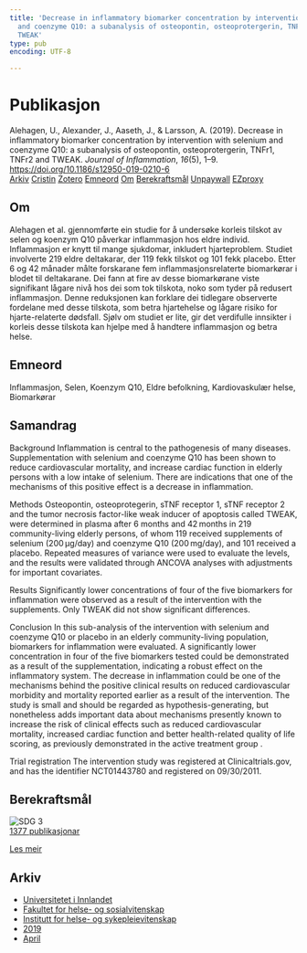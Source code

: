 ```yaml
---
title: 'Decrease in inflammatory biomarker concentration by intervention with selenium
  and coenzyme Q10: a subanalysis of osteopontin, osteoprotergerin, TNFr1, TNFr2 and
  TWEAK'
type: pub
encoding: UTF-8

---
```

<h1>Publikasjon</h1>
<article id="csl-bib-container-F6MYJY9E" class="csl-bib-container">
  <div class="csl-bib-body"> <div class="csl-entry">Alehagen, U., Alexander, J., Aaseth, J., &#38; Larsson, A. (2019). Decrease in inflammatory biomarker concentration by intervention with selenium and coenzyme Q10: a subanalysis of osteopontin, osteoprotergerin, TNFr1, TNFr2 and TWEAK. <i>Journal of Inflammation</i>, <i>16</i>(5), 1–9. <a href="https://doi.org/10.1186/s12950-019-0210-6">https://doi.org/10.1186/s12950-019-0210-6</a></div> </div>
  <div class="csl-bib-buttons">
    <a href="#taxonomy-article-F6MYJY9E" alt="archive" class="csl-bib-button">Arkiv</a>
    <a href="https://app.cristin.no/results/show.jsf?id=1693723" alt="Cristin" class="csl-bib-button">Cristin</a>
    <a href="http://zotero.org/groups/5881554/items/F6MYJY9E" alt="Zotero" class="csl-bib-button">Zotero</a>
    <a href="#keywords-article-F6MYJY9E" alt="keywords" class="csl-bib-button">Emneord</a>
    <a href="#about-article-F6MYJY9E" alt="about_pub" class="csl-bib-button">Om</a>
    <a href="#sdg-article-F6MYJY9E" alt="sdg" class="csl-bib-button">Berekraftsmål</a>
    <a href="https://doi.org/10.1186/s12950-019-0210-6" alt="Unpaywall" class="csl-bib-button">Unpaywall</a>
    <a href="https://doi.org/10.1186/s12950-019-0210-6" alt="EZproxy" class="csl-bib-button">EZproxy</a>
  </div>
  <div id="csl-bib-meta-container-F6MYJY9E"></div>
</article>
<div id="csl-bib-meta-F6MYJY9E" class="csl-bib-meta">
  <article id="about-article-F6MYJY9E" class="about_pub-article">
    <h1>Om</h1>
    Alehagen et al. gjennomførte ein studie for å undersøke korleis tilskot av selen og koenzym Q10 påverkar inflammasjon hos eldre individ. Inflammasjon er knytt til mange sjukdomar, inkludert hjarteproblem. Studiet involverte 219 eldre deltakarar, der 119 fekk tilskot og 101 fekk placebo. Etter 6 og 42 månader målte forskarane fem inflammasjonsrelaterte biomarkørar i blodet til deltakarane. Dei fann at fire av desse biomarkørane viste signifikant lågare nivå hos dei som tok tilskota, noko som tyder på redusert inflammasjon. Denne reduksjonen kan forklare dei tidlegare observerte fordelane med desse tilskota, som betra hjartehelse og lågare risiko for hjarte-relaterte dødsfall. Sjølv om studiet er lite, gir det verdifulle innsikter i korleis desse tilskota kan hjelpe med å handtere inflammasjon og betra helse.
  </article>
  <article id="keywords-article-F6MYJY9E" class="keywords-article">
    <h1>Emneord</h1>
    Inflammasjon, Selen, Koenzym Q10, Eldre befolkning, Kardiovaskulær helse, Biomarkørar
  </article>
  <article id="abstract-article-F6MYJY9E" class="abstract-article">
    <h1>Samandrag</h1>
    Background 
Inflammation is central to the pathogenesis of many diseases. Supplementation with selenium and coenzyme Q10 has been shown to reduce cardiovascular mortality, and increase cardiac function in elderly persons with a low intake of selenium. There are indications that one of the mechanisms of this positive effect is a decrease in inflammation. 
 
Methods 
Osteopontin, osteoprotegerin, sTNF receptor 1, sTNF receptor 2 and the tumor necrosis factor-like weak inducer of apoptosis called TWEAK, were determined in plasma after 6 months and 42 months in 219 community-living elderly persons, of whom 119 received supplements of selenium (200 μg/day) and coenzyme Q10 (200 mg/day), and 101 received a placebo. Repeated measures of variance were used to evaluate the levels, and the results were validated through ANCOVA analyses with adjustments for important covariates. 
 
Results 
Significantly lower concentrations of four of the five biomarkers for inflammation were observed as a result of the intervention with the supplements. Only TWEAK did not show significant differences. 
 
Conclusion 
In this sub-analysis of the intervention with selenium and coenzyme Q10 or placebo in an elderly community-living population, biomarkers for inflammation were evaluated. A significantly lower concentration in four of the five biomarkers tested could be demonstrated as a result of the supplementation, indicating a robust effect on the inflammatory system. The decrease in inflammation could be one of the mechanisms behind the positive clinical results on reduced cardiovascular morbidity and mortality reported earlier as a result of the intervention. The study is small and should be regarded as hypothesis-generating, but nonetheless adds important data about mechanisms presently known to increase the risk of clinical effects such as reduced cardiovascular mortality, increased cardiac function and better health-related quality of life scoring, as previously demonstrated in the active treatment group . 
 
Trial registration 
The intervention study was registered at Clinicaltrials.gov, and has the identifier NCT01443780 and registered on 09/30/2011.
  </article>
  <article id="sdg-article-F6MYJY9E" class="sdg-article">
    <h1>Berekraftsmål</h1>
    <div class="sdg-container"><div id="sdg3" class="sdg">
        <img src="{{< params subfolder >}}images/sdg/sdg03_nn.png" class="image" alt="SDG 3">
        <div class="sdg-overlay">
          <a href="{{< params subfolder >}}nn/archive/?sdg=3#archive" class="sdg-publication-count"><span>1377</span> publikasjonar</a>
          <p><a href="https://fn.no/om-fn/fns-baerekraftsmaal/god-helse-og-livskvalitet?lang=nno-NO" class="sdg-read-more">Les meir</a></p>
        </div>
      </div></div>
  </article>
  <article id="taxonomy-article-F6MYJY9E" class="taxonomy-article">
    <h1>Arkiv</h1>
    <ul>
      <li><a href="{{< params subfolder >}}nn/archive/?key=3DCRN523">Universitetet i Innlandet</a></li>
      <li><a href="{{< params subfolder >}}nn/archive/?key=IDKFS3MX">Fakultet for helse- og sosialvitenskap</a></li>
      <li><a href="{{< params subfolder >}}nn/archive/?key=GTV4ECMZ">Institutt for helse- og sykepleievitenskap</a></li>
      <li><a href="{{< params subfolder >}}nn/archive/?key=E7THIEEM">2019</a></li>
      <li><a href="{{< params subfolder >}}nn/archive/?key=X87PZ3PP">April</a></li>
    </ul>
  </article>
</div>
